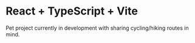 # React + TypeScript + Vite

Pet project currently in development with sharing cycling/hiking routes in mind.
